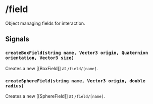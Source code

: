 # /field

Object managing fields for interaction.

## Signals
### `createBoxField(string name, Vector3 origin, Quaternion orientation, Vector3 size)`
Creates a new [[BoxField]] at `/field/[name]`.


### `createSphereField(string name, Vector3 origin, double radius)`
Creates a new [[SphereField]] at `/field/[name]`.